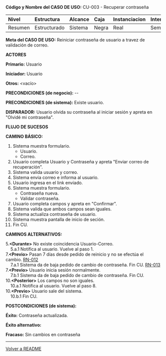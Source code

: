 **Código y Nombre del CASO  DE  USO:** CU-003 - Recuperar contraseña

| Nivel  | Estructura | Alcance|Caja|Instanciacion| Interaccion|
|:------- |:-------|:-----|:-----|:-----|:-----|
| Resumen    | Estructurado | Sistema |Negra |Real |Semantico|

**Meta del CASO  DE  USO:** Reiniciar contraseña de usuario a travez de validación de correo.

**ACTORES** 

**Primario:** Usuario

**Iniciador:** Usuario

**Otros:** <vacío>

**PRECONDICIONES (de negocio):** --

**PRECONDICIONES (de sistema):** Existe usuario.

**DISPARADOR:** Usuario olvida su contraseña al iniciar sesión y apreta en "Olvidé mi contraseña".

**FLUJO DE SUCESOS**

**CAMINO BÁSICO:**

1. Sistema muestra formulario.
   - Usuario.
   - Correo.
2. Usuario completa Usuario y Contraseña y apreta "Enviar correo de recuperación".
5. Sistema valida usuario y correo.
6. Sistema envia correo e informa al usuario.
7. Usuario ingresa en el link enviado.
8. Sistema muestra formulario.
   - Contraseña nueva.
   - Validar contraseña.
9. Usuario completa campos y apreta en "Confirmar".
10. Sistema valida que ambos campos sean iguales.
11. Sistema actualiza contraseña de usuario.
12. Sistema muestra pantalla de inicio de seción.
13. Fin CU.

**CAMINOS ALTERNATIVOS:**

5.**\<Durante\>** No existe coincidencia Usuario-Correo.\
&nbsp;&nbsp;&nbsp;&nbsp;5.a.1 Notifica al usuario. Vuelve al paso 1.\
7.**\<Previo\>** Pasan 7 días desde pedido de reinicio y no se efectúa el cambio. [RN-012](./reglas-de-negocio.md/#12)\
&nbsp;&nbsp;&nbsp;&nbsp;7.a.1 Sistema da de baja pedido de cambio de contraseña. Fin CU. [RN-013](./reglas-de-negocio.md/#13)\
7.**\<Previo\>** Usuario inicia sesión normalmente.\
&nbsp;&nbsp;&nbsp;&nbsp;7.b.1 Sistema da de baja pedido de cambio de contraseña. Fin CU.\
10.**\<Posterior\>** Los campos no son iguales.\
&nbsp;&nbsp;&nbsp;&nbsp;10.a.1  Notifica al usuario. Vuelve al paso 8.\
10.**\<Previo\>** Usuario sale del sistema.\
&nbsp;&nbsp;&nbsp;&nbsp;10.b.1 Fin CU.
    
**POSTCONDICIONES (de sistema):**

**Éxito:** Contraseña actualizada.

**Éxito alternativo:**

**Fracaso:** Sin cambios en contraseña
<hr>

[Volver a README](../README.md)